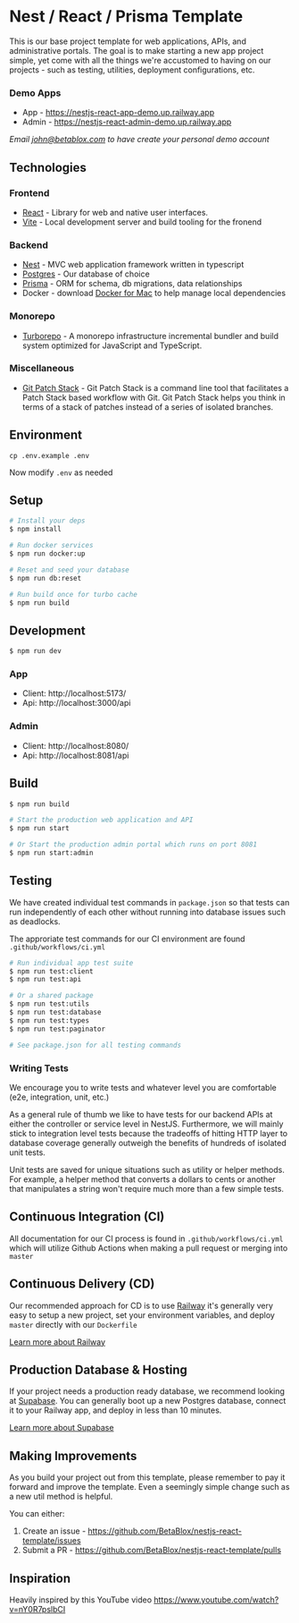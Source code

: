 # Nest / React / Prisma Template

This is our base project template for web applications, APIs, and administrative portals. The goal is to make starting a new app project simple, yet come with all the things we're accustomed to having on our projects - such as testing, utilities, deployment configurations, etc.

### Demo Apps

* App - https://nestjs-react-app-demo.up.railway.app
* Admin - https://nestjs-react-admin-demo.up.railway.app

_Email john@betablox.com to have create your personal demo account_

## Technologies

### Frontend

- [React](https://react.dev/) - Library for web and native user interfaces.
- [Vite](https://vitejs.dev/) - Local development server and build tooling for the fronend

### Backend

- [Nest](https://github.com/nestjs/nest) - MVC web application framework written in typescript
- [Postgres](https://www.postgresql.org/) - Our database of choice
- [Prisma](https://www.prisma.io/) - ORM for schema, db migrations, data relationships
- Docker - download [Docker for Mac](https://docs.docker.com/desktop/install/mac-install/) to help manage local dependencies

### Monorepo

- [Turborepo](https://turbo.build/) - A monorepo infrastructure incremental bundler and build system optimized for JavaScript and TypeScript.

### Miscellaneous

- [Git Patch Stack](https://git-ps.sh/) - Git Patch Stack is a command line tool that facilitates a Patch Stack based workflow with Git. Git Patch Stack helps you think in terms of a stack of patches instead of a series of isolated branches.

## Environment

`cp .env.example .env`

Now modify `.env` as needed

## Setup

```bash
# Install your deps
$ npm install

# Run docker services
$ npm run docker:up

# Reset and seed your database
$ npm run db:reset

# Run build once for turbo cache
$ npm run build
```

## Development

```bash
$ npm run dev
```

### App

- Client: http://localhost:5173/
- Api: http://localhost:3000/api

### Admin

- Client: http://localhost:8080/
- Api: http://localhost:8081/api

## Build

```bash
$ npm run build

# Start the production web application and API
$ npm run start

# Or Start the production admin portal which runs on port 8081
$ npm run start:admin
```

## Testing

We have created individual test commands in `package.json` so that tests can run independently of each other without running into database issues such as deadlocks.

The approriate test commands for our CI environment are found `.github/workflows/ci.yml`

```bash
# Run individual app test suite
$ npm run test:client
$ npm run test:api

# Or a shared package
$ npm run test:utils
$ npm run test:database
$ npm run test:types
$ npm run test:paginator

# See package.json for all testing commands
```

### Writing Tests

We encourage you to write tests and whatever level you are comfortable (e2e, integration, unit, etc.)

As a general rule of thumb we like to have tests for our backend APIs at either the controller or service level in NestJS. Furthermore, we will mainly stick to integration level tests because the tradeoffs of hitting HTTP layer to database coverage generally outweigh the benefits of hundreds of isolated unit tests.

Unit tests are saved for unique situations such as utility or helper methods. For example, a helper method that converts a dollars to cents or another that manipulates a string won't require much more than a few simple tests.

## Continuous Integration (CI)

All documentation for our CI process is found in `.github/workflows/ci.yml` which will utilize Github Actions when making a pull request or merging into `master`

## Continuous Delivery (CD)

Our recommended approach for CD is to use [Railway](https://railway.app/) it's generally very easy to setup a new project, set your environment variables, and deploy `master` directly with our `Dockerfile`

[Learn more about Railway](https://docs.railway.app/)

## Production Database & Hosting

If your project needs a production ready database, we recommend looking at [Supabase](https://supabase.com/). You can generally boot up a new Postgres database, connect it to your Railway app, and deploy in less than 10 minutes.

[Learn more about Supabase](https://supabase.com/docs)

## Making Improvements

As you build your project out from this template, please remember to pay it forward and improve the template. Even a seemingly simple change such as a new util method is helpful.

You can either:

1. Create an issue - https://github.com/BetaBlox/nestjs-react-template/issues
2. Submit a PR - https://github.com/BetaBlox/nestjs-react-template/pulls

## Inspiration

Heavily inspired by this YouTube video https://www.youtube.com/watch?v=nY0R7pslbCI
